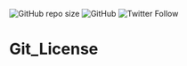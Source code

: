 ![GitHub repo size](https://img.shields.io/github/repo-size/LucasPG4a/Git_License)
![GitHub](https://img.shields.io/github/license/LucasPG4a/Git_License)
![Twitter Follow](https://img.shields.io/twitter/follow/lucassacchinho?label=Seguir&style=social)
# Git_License
